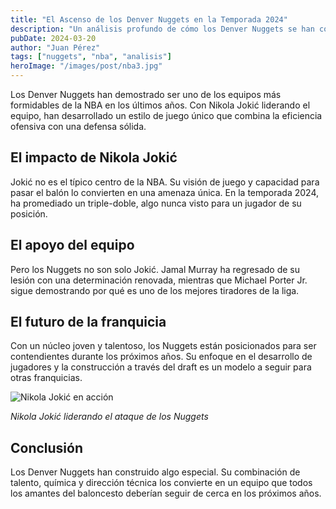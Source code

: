 ```yaml
---
title: "El Ascenso de los Denver Nuggets en la Temporada 2024"
description: "Un análisis profundo de cómo los Denver Nuggets se han convertido en un equipo dominante en la conferencia oeste."
pubDate: 2024-03-20
author: "Juan Pérez"
tags: ["nuggets", "nba", "analisis"]
heroImage: "/images/post/nba3.jpg"
---
```


Los Denver Nuggets han demostrado ser uno de los equipos más formidables de la NBA en los últimos años. Con Nikola Jokić liderando el equipo, han desarrollado un estilo de juego único que combina la eficiencia ofensiva con una defensa sólida.

## El impacto de Nikola Jokić

Jokić no es el típico centro de la NBA. Su visión de juego y capacidad para pasar el balón lo convierten en una amenaza única. En la temporada 2024, ha promediado un triple-doble, algo nunca visto para un jugador de su posición.

## El apoyo del equipo

Pero los Nuggets no son solo Jokić. Jamal Murray ha regresado de su lesión con una determinación renovada, mientras que Michael Porter Jr. sigue demostrando por qué es uno de los mejores tiradores de la liga.

## El futuro de la franquicia

Con un núcleo joven y talentoso, los Nuggets están posicionados para ser contendientes durante los próximos años. Su enfoque en el desarrollo de jugadores y la construcción a través del draft es un modelo a seguir para otras franquicias.

![Nikola Jokić en acción](/blog-nba/images/post/nba3.jpg)

*Nikola Jokić liderando el ataque de los Nuggets*

## Conclusión

Los Denver Nuggets han construido algo especial. Su combinación de talento, química y dirección técnica los convierte en un equipo que todos los amantes del baloncesto deberían seguir de cerca en los próximos años.